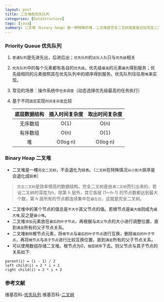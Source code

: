 ```yaml
---
layout: post
title: 二叉堆和优先队列
categories: [DataStructure]
tags: [java]
summary: 二叉堆（binary heap）是一种特殊的堆，二叉堆是完全二叉树或者是近似完全二叉树。优先队列是计算机科学中的一类抽象数据类型。
---
```


### Priority Queue 优先队列
1. `普通队列`是先进先出，后进后出；`优先队列`的`出队入队`只与`优先级`相关
1. `优先队列`中的每个元素都有各自的`优先级`，优先级`最高`的元素`最先`得到服务；优先级相同的元素按照其在优先队列中的顺序得到服务。优先队列往往用`堆`来实现。
1. 常见的场景：操作系统中`任务调度`（动态选择优先级最高的任务执行）
1. 基于不同`底层`实现`时间复杂度`比较

    |底层数据结构| 插入时间复杂度| 取出时间复杂度|
    | :----:| :----: | :----: | 
    |无序数组| O(1)| O(n)|
    |有序数组| O(n)| O(1)|
    |堆 | O(log n) | O(log n)|


### Binary Heap 二叉堆
- 二叉堆是一棵`完全二叉树`，不会退化为`链表`。（`二叉树`在特殊情况`从小到大`排序是会退化成`链表`）
> `完全二叉树`是效率很高的数据结构，完全二叉树是由`满二叉树`而引出来的。若设二叉树的深度为h，除第 h 层外，其它各层 (1～h-1) 的节点数都达到最大个数，第 h 层所有的节点都连续集中在`最左边`，这就是完全二叉树。  

- 二叉堆中的某个节点的值总是`不大于`其父节点的值。若根节点是`最大值`则成为`最大堆`,反之是`最小堆`。
- 二叉堆`添加`元素放在`最后的叶子节点`，再根据与`其父节`点的大小进行调整位置，直到`满足`所有的父子节点关系。
- 二叉堆`删除`根节点元素，将`根节点`与`最后的叶子节点`进行互换，删除`最后的叶子节点`，再将`根节点`与`其子节点`进行比较互换位置，直到`满足`所有的父子节点关系。
- 可以使用数组存储二叉堆。根节点为0，`按层排序`下去。则父节点与其子节点的关系如下:
```
parent(i) = (i - 1) / 2
left child(i) = 2 * i + 1
right child(i) = 2 * i + 2
```

### 参考文献
维基百科-[优先队列](https://zh.wikipedia.org/wiki/%E5%84%AA%E5%85%88%E4%BD%87%E5%88%97)
维基百科-[二叉树](https://zh.wikipedia.org/wiki/%E4%BA%8C%E5%8F%89%E5%A0%86)